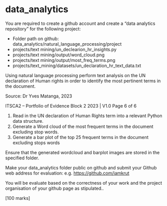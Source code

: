 # data_analytics
You are required to create a github account and create a “data analytics repository” for the
following project:

- Folder path on github: data_analytics/natural_language_processing/project
- projects/text mining/un_declearion_hr_insights.py
- projects/text mining/output/word_cloud.png
- projects/text mining/output/most_freq_terms.png
- projects/text_mining/datasets/un_declaration_hr_text_data.txt

Using natural language processing perform text analysis on the UN declaration of Human
rights in order to identify the most pertinent terms in the document.

Source: Dr Yves Matanga, 2023

ITSCA2 – Portfolio of Evidence Block 2 2023 | V1.0 Page 6 of 6
1. Read in the UN declaration of Human Rights term into a relevant Python data structure.
2. Generate a Word cloud of the most frequent terms in the document excluding stop words.
3. Generate a bar plot of the top 25 frequent terms in the document excluding stops words

Ensure that the generated wordcloud and barplot images are stored in the specified folder.

Make your data_analytics folder public on github and submit your Github web address for
evaluation: e.g. https://github.com/iamkrut

You will be evaluate based on the correctness of your work and the project organisation of your
github page as stipulated..

[100 marks]
